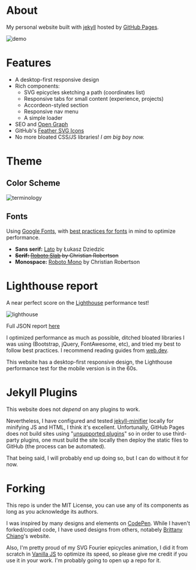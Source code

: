 # About

My personal website built with [jekyll](https://jekyllrb.com)
hosted by [GitHub Pages](https://pages.github.com/).

![demo](https://raw.githubusercontent.com/rand-asswad/rand-asswad.github.io/master/assets/img/demo.png)

# Features

- A desktop-first responsive design
- Rich components:
  - SVG epicycles sketching a path (coordinates list)
  - Responsive tabs for small content (experience, projects)
  - Accordeon-styled section
  - Responsive nav menu
  - A simple loader
- SEO and [Open Graph](https://ogp.me/)
- GitHub's [Feather SVG Icons](https://feathericons.com/)
- No more bloated CSS/JS libraries! *I am big boy now.*

# Theme

## Color Scheme

![terminology](https://visme.co/blog/wp-content/uploads/2016/09/website23-1024x512.jpg)

## Fonts

Using [Google Fonts](https://fonts.google.com/),
with [best practices for fonts](https://web.dev/font-best-practices/)
in mind to optimize performance.

- **Sans serif:** [Lato](https://fonts.google.com/specimen/Lato) by Łukasz Dziedzic
- ~~**Serif:** [Roboto Slab](https://fonts.google.com/specimen/Roboto+Slab) by Christian Robertson~~
- **Monospace:** [Roboto Mono](https://fonts.google.com/specimen/Roboto+Mono) by Christian Robertson

# Lighthouse report

A near perfect score on the [Lighthouse](https://github.com/GoogleChrome/lighthouse)
performance test!

![lighthouse](https://raw.githubusercontent.com/rand-asswad/rand-asswad.github.io/master/assets/img/lighthouse_desktop_2022_03_29.png)

Full JSON report
[here](https://gist.githubusercontent.com/rand-asswad/37c5f8595a8e3e0000b5b73126198b2e/raw/cb47c8ee752a237a6f4f9641d86556ef9060d4f5/rand-asswad.xyz_2022-03-29_24-55-37.lighthouse.report.json)

I optimized performance as much as possible, ditched bloated libraries
I was using (Bootstrap, jQuery, FontAwesome, etc),
and tried my best to follow best practices.
I recommend reading guides from [web.dev](https://web.dev/).

This website has a desktop-first responsive design,
the Lighthouse performance test for the mobile version is in the 60s.

# Jekyll Plugins

This website does not *depend* on any plugins to work.

Nevertheless, I have configured and tested
[jekyll-minifier](https://github.com/digitalsparky/jekyll-minifier) locally
for minifying JS and HTML, I think it's excellent.
Unfortunally, GitHub Pages does not build sites using
"[unsupported plugins](https://docs.github.com/en/pages/setting-up-a-github-pages-site-with-jekyll/about-github-pages-and-jekyll#plugins)"
so in order to use third-party plugins, one must build the site locally
then deploy the static files to GitHub (the process can be automated).

That being said, I will probably end up doing so, but I can do without it for now.

# Forking

This repo is under the MIT License, you can use any of its components
as long as you acknowledge its authors.

I was inspired by many designs and elements on [CodePen](https://codepen.io/).
While I haven't forked/copied code, I have used designs from others,
notabely [Brittany Chiang](https://brittanychiang.com/)'s website.

Also, I'm pretty proud of my SVG Fourier epicycles animation,
I did it from scratch in [Vanilla JS](http://vanilla-js.com/) to optimize its speed,
so please give me credit if you use it in your work.
I'm probably going to open up a repo for it.